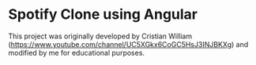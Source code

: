 
# Spotify Clone using Angular

This project was originally developed by Cristian William (https://www.youtube.com/channel/UC5XGkx6CoGC5HsJ3INJBKXg) and modified by me for educational purposes.